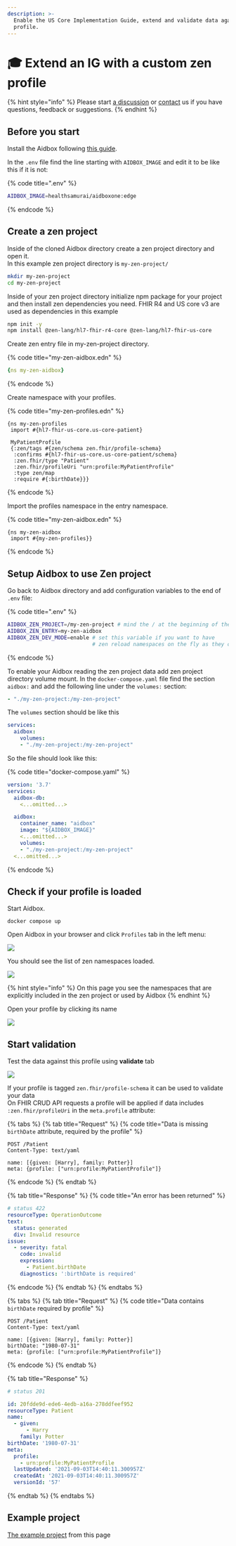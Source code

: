 ```yaml
---
description: >-
  Enable the US Core Implementation Guide, extend and validate data against this
  profile.
---
```


# 🎓 Extend an IG with a custom zen profile

{% hint style="info" %}
Please start [a discussion](https://github.com/Aidbox/Issues/discussions) or [contact](../../contact-us.md) us if you have questions, feedback or suggestions.
{% endhint %}

## Before you start

Install the Aidbox following [this guide](../../getting-started/run-aidbox-locally-with-docker/).

In the `.env` file find the line starting with `AIDBOX_IMAGE` and edit it to be like this if it is not:

{% code title=".env" %}
```bash
AIDBOX_IMAGE=healthsamurai/aidboxone:edge
```
{% endcode %}

## Create a zen project

Inside of the cloned Aidbox directory create a zen project directory and open it.\
In this example zen project directory is `my-zen-project/`

```bash
mkdir my-zen-project
cd my-zen-project
```

Inside of your zen project directory initialize npm package for your project and then install zen dependencies you need. FHIR R4 and US core v3 are used as dependencies in this example

```bash
npm init -y
npm install @zen-lang/hl7-fhir-r4-core @zen-lang/hl7-fhir-us-core
```

Create zen entry file in my-zen-project directory.

{% code title="my-zen-aidbox.edn" %}
```yaml
{ns my-zen-aidbox}
```
{% endcode %}

Create namespace with your profiles.

{% code title="my-zen-profiles.edn" %}
```
{ns my-zen-profiles
 import #{hl7-fhir-us-core.us-core-patient}

 MyPatientProfile
 {:zen/tags #{zen/schema zen.fhir/profile-schema}
  :confirms #{hl7-fhir-us-core.us-core-patient/schema}
  :zen.fhir/type "Patient"
  :zen.fhir/profileUri "urn:profile:MyPatientProfile"
  :type zen/map
  :require #{:birthDate}}}
```
{% endcode %}

Import the profiles namespace in the entry namespace.

{% code title="my-zen-aidbox.edn" %}
```
{ns my-zen-aidbox
 import #{my-zen-profiles}}
```
{% endcode %}

## Setup Aidbox to use Zen project

Go back to Aidbox directory and add configuration variables to the end of `.env` file:

{% code title=".env" %}
```bash
AIDBOX_ZEN_PROJECT=/my-zen-project # mind the / at the beginning of the dir name
AIDBOX_ZEN_ENTRY=my-zen-aidbox
AIDBOX_ZEN_DEV_MODE=enable # set this variable if you want to have 
                           # zen reload namespaces on the fly as they change
```
{% endcode %}

To enable your Aidbox reading the zen project data add zen project directory volume mount. In the `docker-compose.yaml` file find the section `aidbox:` and add the following line under the `volumes:` section:

```yaml
- "./my-zen-project:/my-zen-project"
```

The `volumes` section should be like this

```yaml
services:
  aidbox:
    volumes:
    - "./my-zen-project:/my-zen-project"
```

So the file should look like this:

{% code title="docker-compose.yaml" %}
```yaml
version: '3.7'
services:
  aidbox-db:
    <...omitted...>

  aidbox:
    container_name: "aidbox"
    image: "${AIDBOX_IMAGE}"
    <...omitted...>
    volumes:
    - "./my-zen-project:/my-zen-project"
  <...omitted...>
```
{% endcode %}

## Check if your profile is loaded

Start Aidbox.

```
docker compose up
```

Open Aidbox in your browser and click `Profiles` tab in the left menu:

![](<../../.gitbook/assets/image (88).png>)

You should see the list of zen namespaces loaded.

![](<../../.gitbook/assets/image (90).png>)

{% hint style="info" %}
On this page you see the namespaces that are explicitly included in the zen project or used by Aidbox
{% endhint %}

Open your profile by clicking its name

![](<../../.gitbook/assets/image (91).png>)

## Start validation

Test the data against this profile using **validate** tab

![](<../../.gitbook/assets/image (93).png>)

If your profile is tagged `zen.fhir/profile-schema` it can be used to validate your data\
On FHIR CRUD API requests a profile will be applied if data includes `:zen.fhir/profileUri` in the `meta.profile` attribute:

{% tabs %}
{% tab title="Request" %}
{% code title="Data is missing `birthDate` attribute, required by the profile" %}
```http
POST /Patient
Content-Type: text/yaml

name: [{given: [Harry], family: Potter}]
meta: {profile: ["urn:profile:MyPatientProfile"]}
```
{% endcode %}
{% endtab %}

{% tab title="Response" %}
{% code title="An error has been returned" %}
```yaml
# status 422
resourceType: OperationOutcome
text:
  status: generated
  div: Invalid resource
issue:
  - severity: fatal
    code: invalid
    expression:
      - Patient.birthDate
    diagnostics: ':birthDate is required'
```
{% endcode %}
{% endtab %}
{% endtabs %}

{% tabs %}
{% tab title="Request" %}
{% code title="Data contains `birthDate` required by profile" %}
```http
POST /Patient
Content-Type: text/yaml

name: [{given: [Harry], family: Potter}]
birthDate: "1980-07-31"
meta: {profile: ["urn:profile:MyPatientProfile"]}
```
{% endcode %}
{% endtab %}

{% tab title="Response" %}
```yaml
# status 201

id: 20fdde9d-ede6-4edb-a16a-278ddfeef952
resourceType: Patient
name:
  - given:
      - Harry
    family: Potter
birthDate: '1980-07-31'
meta:
  profile:
    - urn:profile:MyPatientProfile
  lastUpdated: '2021-09-03T14:40:11.300957Z'
  createdAt: '2021-09-03T14:40:11.300957Z'
  versionId: '57'
```
{% endtab %}
{% endtabs %}

## Example project

[The example project](https://github.com/Aidbox/devbox/commit/431b14170f867f77f90779d4ff870d74c051c844) from this page
